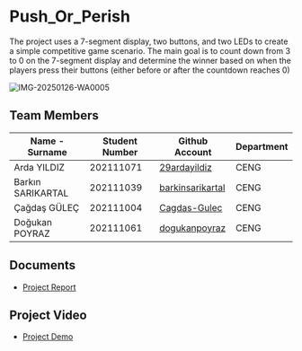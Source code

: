 # Push_Or_Perish
The project uses a 7-segment display, two buttons, and two LEDs to create a simple competitive game scenario. The main goal is to count down from 3 to 0 on the 7-segment display and determine the winner based on when the players press their buttons (either before or after the countdown reaches 0)

![IMG-20250126-WA0005](https://github.com/user-attachments/assets/9f9817aa-c53f-4cd2-a065-e15a1da6312f)

## Team Members
| Name - Surname | Student Number |  Github Account | Department |
| -------------- | -------------- | --------------- | ---------- |
| Arda YILDIZ       | 202111071 | [29ardayildiz](https://github.com/29ardayildiz) | CENG |
| Barkın SARIKARTAL | 202111039 | [barkinsarikartal](https://github.com/barkinsarikartal)   | CENG |
| Çağdaş GÜLEÇ       | 202111004 | [Cagdas-Gulec](https://github.com/Cagdas-Gulec) | CENG |
| Doğukan POYRAZ          | 202111061 | [dogukanpoyraz](https://github.com/dogukanpoyraz)       | CENG |

## Documents 
- [Project Report](https://github.com/29ardayildiz/Push_Or_Perish/blob/main/Documents/Push_Or_Perish_Report.pdf)

## Project Video
- [Project Demo](https://www.youtube.com/watch?v=0pIQgclVjL4)
